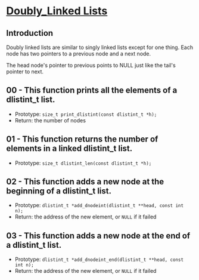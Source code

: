 # <ins> Doubly_Linked Lists</ins>

## Introduction
Doubly linked lists are similar to singly linked lists except for one thing. Each node has two pointers to a previous node and a next node.

The head node's pointer to previous points to NULL just like the tail's pointer to next.

## 00 - This function prints all the elements of a dlistint_t list.
- Prototype: `size_t print_dlistint(const dlistint_t *h);`
- Return: the number of nodes

## 01 - This function returns the number of elements in a linked dlistint_t list.
- Prototype: `size_t dlistint_len(const dlistint_t *h);`

## 02 - This function adds a new node at the beginning of a dlistint_t list.
- Prototype: `dlistint_t *add_dnodeint(dlistint_t **head, const int n);`
- Return: the address of the new element, or `NULL` if it failed

## 03 - This function adds a new node at the end of a dlistint_t list.
- Prototype: `dlistint_t *add_dnodeint_end(dlistint_t **head, const int n);`
- Return: the address of the new element, or `NULL` if it failed